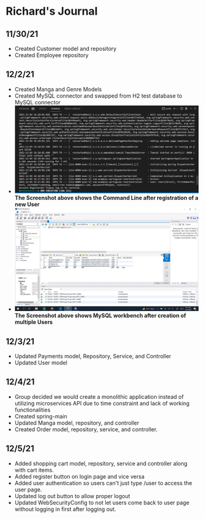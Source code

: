 # Richard's Journal

## 11/30/21
* Created Customer model and repository
* Created Employee repository

## 12/2/21
* Created Manga and Genre Models
* Created MySQL connector and swapped from H2 test database to MySQL connector
* !["User Registration Command Line"](./images/user_registration_CLI.JPG)
**The Screenshot above shows the Command Line after registration of a new User**
* ![MySQL Workbench Registration Saves](./images/user_accounts_mysql.JPG)
**The Screenshot above shows MySQL workbench after creation of multiple Users**

## 12/3/21
* Updated Payments model, Repository, Service, and Controller
* Updated User model

## 12/4/21
* Group decided we would create a monolithic application instead of utilizing microservices API due to time constraint and lack of working functionalities
* Created spring-main
* Updated Manga model, repository, and controller
* Created Order model, repository, service, and controller.

## 12/5/21
* Added shopping cart model, repository, service and controller along with cart items.
* Added register button on login page and vice versa
* Added user authentication so users can't just type /user to access the user page.
* Updated log out button to allow proper logout 
* Updated WebSecurityConfig to not let users come back to user page without logging in first after logging out.
